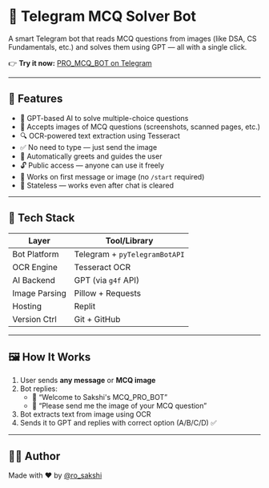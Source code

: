 # 🤖 Telegram MCQ Solver Bot

A smart Telegram bot that reads MCQ questions from images (like DSA, CS Fundamentals, etc.) and solves them using GPT — all with a single click.

👉 **Try it now:** [PRO_MCQ_BOT on Telegram](https://t.me/PRO_MCQ_BOT)

---

## 🚀 Features

- 🧠 GPT-based AI to solve multiple-choice questions  
- 📸 Accepts images of MCQ questions (screenshots, scanned pages, etc.)  
- 🔍 OCR-powered text extraction using Tesseract  
- ✅ No need to type — just send the image  
- 🤖 Automatically greets and guides the user  
- 🔓 Public access — anyone can use it freely  
- 💬 Works on first message or image (no `/start` required)  
- 🔁 Stateless — works even after chat is cleared

---

## 🧱 Tech Stack

| Layer         | Tool/Library             |
|---------------|---------------------------|
| Bot Platform  | Telegram + `pyTelegramBotAPI` |
| OCR Engine    | Tesseract OCR             |
| AI Backend    | GPT (via `g4f` API)       |
| Image Parsing | Pillow + Requests         |
| Hosting       | Replit                    |
| Version Ctrl  | Git + GitHub              |

---

## 🖼️ How It Works

1. User sends **any message** or **MCQ image**  
2. Bot replies:  
   - 👋 “Welcome to Sakshi's MCQ_PRO_BOT”  
   - 📸 “Please send me the image of your MCQ question”  
3. Bot extracts text from image using OCR  
4. Sends it to GPT and replies with correct option (A/B/C/D) ✅

---

## 🧑‍💻 Author

Made with ❤️ by [@ro_sakshi](https://github.com/sakshi8586)

